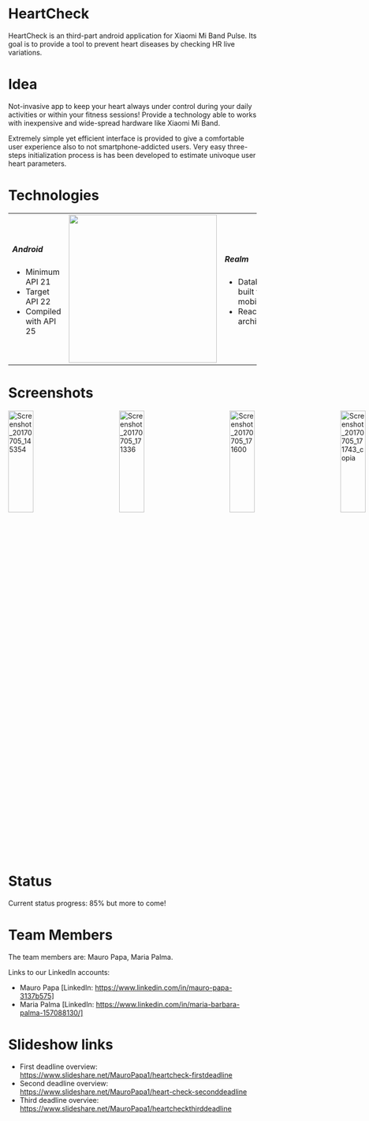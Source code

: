 # HeartCheck
HeartCheck is an third-part android application for Xiaomi Mi Band Pulse. Its goal is to provide a tool to prevent heart diseases by checking HR live variations.

# Idea <br>
Not-invasive app to keep your heart always under control during your daily activities or within your fitness sessions! Provide a technology able to works with inexpensive and wide-spread hardware like Xiaomi Mi Band. 

Extremely simple yet efficient interface is provided to give a comfortable user experience also to not smartphone-addicted users. Very easy three-steps initialization process is has been developed to estimate univoque user heart parameters.

# Technologies
<table>
<tr>
<td><h5>Android</h5>
<ul>
<li>Minimum API 21</li>
<li>Target API 22</li>
<li>Compiled with API 25</li>
</ul></td>
<td><img src="https://4.bp.blogspot.com/-brgnjo5GUa0/WLhXuAwnQII/AAAAAAAAD88/oxL3WK0wiU8zRVDAKyt1sUo37VZLo3BrQCLcB/s1600/Android%2BLogo.png" width="300"/></td>
<td>
<h5>Realm</h5>
<ul>
<li>Database built for mobile</li>
<li>Reactive architecture</li>
</ul>
<td><img src="https://pbs.twimg.com/profile_images/738192303634845699/XzDXMlHD.jpg" width="300"/></td>
</tr>
</table>


# Screenshots
<div style="width:100vw">

<img width="23%" src="https://preview.ibb.co/drSYXv/Screenshot_20170705_145354.png" alt="Screenshot_20170705_145354" border="0">
<img width="23%" src="https://preview.ibb.co/gK1GkF/Screenshot_20170705_171336.png" alt="Screenshot_20170705_171336" border="0">
<img width="23%" src="https://preview.ibb.co/jfDU5F/Screenshot_20170705_171600.png" alt="Screenshot_20170705_171600" border="0">
<img width="23%" src="https://preview.ibb.co/ef4DXv/Screenshot_20170705_171743_copia.png" alt="Screenshot_20170705_171743_copia" border="0">

</div>

# Status
Current status progress: 85% but more to come!

# Team Members
The team members are: Mauro Papa, Maria Palma.

Links to our LinkedIn accounts:
- Mauro Papa [LinkedIn: https://www.linkedin.com/in/mauro-papa-3137b575]
- Maria Palma [LinkedIn: https://www.linkedin.com/in/maria-barbara-palma-157088130/]

# Slideshow links
- First deadline overview: https://www.slideshare.net/MauroPapa1/heartcheck-firstdeadline
- Second deadline overview: https://www.slideshare.net/MauroPapa1/heart-check-seconddeadline
- Third deadline overviee: https://www.slideshare.net/MauroPapa1/heartcheckthirddeadline
